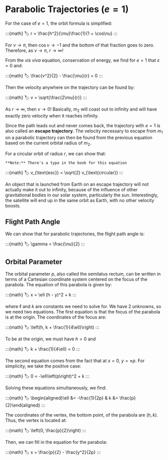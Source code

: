 # Parabolic Trajectories ($e = 1$)

For the case of $e = 1$, the orbit formula is simplified:

:::{math}
:label: 
r = \frac{h^2}{\mu}\frac{1}{1 + \cos\nu}
:::

For $\nu\rightarrow\pi$, then $\cos\nu\rightarrow -1$ and the bottom of that fraction goes to zero. Therefore, as $\nu\rightarrow\pi$, $r\rightarrow\infty$!

From the _vis viva_ equation, conservation of energy, we find for $e = 1$ that $\varepsilon=0$ and:

:::{math}
:label: 
\frac{v^2}{2} - \frac{\mu}{r} = 0
:::

Then the velocity anywhere on the trajectory can be found by:

:::{math}
:label: 
v = \sqrt{\frac{2\mu}{r}}
:::

As $r\rightarrow\infty$, then $v\rightarrow 0$! Basically, $m_2$ will coast out to infinity and will have exactly zero velocity when it reaches infinity.

Since the path leads out and never comes back, the trajectory with $e = 1$ is also called an **escape trajectory**. The velocity necessary to escape from $m_1$ on a parabolic trajectory can then be found from the previous equation based on the current orbital radius of $m_2$.

For a circular orbit of radius $r$, we can show that:

```{margin}
**Note:** There's a typo in the book for this equation
```

:::{math}
:label: 
v_{\text{esc}} = \sqrt{2} v_{\text{circular}}
:::

An object that is launched from Earth on an escape trajectory will not actually make it out to infinity, because of the influence of other gravitational bodies in our solar system, particularly the sun. Interestingly, the satellite will end up in the same orbit as Earth, with no other velocity boosts.

## Flight Path Angle

We can show that for parabolic trajectories, the flight path angle is:

:::{math}
:label: 
\gamma = \frac{\nu}{2}
:::

## Orbital Parameter

The orbital parameter $p$, also called the semilatus rectum, can be written in terms of a Cartesian coordinate system centered on the focus of the parabola. The equation of this parabola is given by:

:::{math}
:label: 
x = \ell (h - y)^2 + k
:::

where $\ell$ and $k$ are constants we need to solve for. We have 2 unknowns, so we need two equations. The first equation is that the focus of the parabola is at the origin. The coordinates of the focus are:

:::{math}
:label: 
\left(h, k + \frac{1}{4\ell}\right)
:::

To be at the origin, we must have $h = 0$ and

:::{math}
:label: 
k + \frac{1}{4\ell} = 0
:::

The second equation comes from the fact that at $x = 0$, $y = \pm p$. For simplicity, we take the positive case:

:::{math}
:label: 
0 = -\ell\left(p\right)^2 + k
:::

Solving these equations simultaneously, we find:

:::{math}
:label: 
\begin{aligned}\ell &= -\frac{1}{2p} & k &= \frac{p}{2}\end{aligned}
:::

The coordinates of the vertex, the bottom point, of the parabola are $(h, k)$. Thus, the vertex is located at:

:::{math}
:label: 
\left(0, \frac{p}{2}\right)
:::

Then, we can fill in the equation for the parabola:

:::{math}
:label: 
x = \frac{p}{2} - \frac{y^2}{2p}
:::
